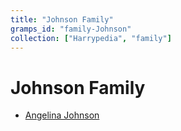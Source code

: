 ```yaml
---
title: "Johnson Family"
gramps_id: "family-Johnson"
collection: ["Harrypedia", "family"]
---
```


# Johnson Family

- [Angelina Johnson](/Harrypedia/people/Johnson/Angelina/)
